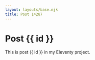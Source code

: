 ```yaml
---
layout: layouts/base.njk
title: Post 14287
---
```


# Post {{ id }}

This is post {{ id }} in my Eleventy project.
